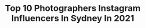 ---
title: Top 10 Photographers Instagram Influencers In Sydney In 2021
description: >-
  Find top photographers Instagram influencers in Sydney in 2021. Most popular hashtags: #tlpicks #seeaustralia #voyaged.
platform: Instagram
hits: 162
text_top: Identify the best Instagram accounts on inBeat.
text_bottom: Our platform aggregates 162 Instagram influencers like this in Sydney, Australia for you to contact.
profiles:
  - username: "nicolebentleyphoto"
    fullname: >-
      Nicole Bentley
    bio: >-
      Photographer. Sydney. All photos ©. Represented by M.A.P Sydney
    location: "Australia"
    followers: 19480
    engagement: 449
    commentsToLikes: 0.022976
    id: ck13bny9uwbqc0i1972kldllz
    verified: false
    hashtags: "#aussiebrand, #peace, #newlook, #salom"
  - username: "benm_photo"
    fullname: >-
      Benjamin Patrick
    bio: >-
      photographer- Sydney, Gold Coast, Bali DM for rates and bookings 📍syd
    location: "Australia"
    followers: 32094
    engagement: 119
    commentsToLikes: 0.015796
    id: ck5hkl5fbimcl0i11s84ybc9j
    verified: false
    hashtags: ""
  - username: "amymercer.photos"
    fullname: >-
      Amy Mercer
    bio: >-
      𝙶𝚛𝚎𝚊𝚝 𝚝𝚑𝚒𝚗𝚐𝚜 𝚗𝚎𝚟𝚎𝚛 𝚌𝚊𝚖𝚎 𝚏𝚛𝚘𝚖 𝚌𝚘𝚖𝚏𝚘𝚛𝚝 𝚣𝚘𝚗𝚎𝚜 ☽ | Nature Photographer | Sydney, Australia | ♡ Giveaway at 7K ♡ WEBSITE LIVE! SHOP NOW!☟
    location: "Australia"
    followers: 6569
    engagement: 884
    commentsToLikes: 0.097198
    id: ck15ttuc1jvao0i19er3hfgmj
    verified: false
    hashtags: "#ausgeo, #dronemperors, #beachlife, #ausphotomag"
  - username: "oli.coulthard"
    fullname: >-
      DOP // Photographer Sydney Aus
    bio: >-
      Taking bookings - info@olicoulthard.co Automotive /\ Lifestyle /\ Fashion
    location: "Australia"
    followers: 21009
    engagement: 462
    commentsToLikes: 0.026142
    id: ck0vwypycw91x0i1935bvnuys
    verified: false
    hashtags: "#getcreativewithporsche, #mercedesbenzau, #mbmoments, #mercedesbenz"
  - username: "jenwijayaphotography"
    fullname: >-
      Jen Wijaya 📷
    bio: >-
      Fashion & Beauty Photographer 📍Sydney / Canberra Other work: @jenniferchanphoto
    location: "Australia"
    followers: 7616
    engagement: 300
    commentsToLikes: 0.083688
    id: ck0tw5jree44x0i193fi9zgsy
    verified: false
    hashtags: ""
  - username: "katarinacvetko"
    fullname: >-
      KAT
    bio: >-
      Full Time Raver / Part Time Photographer 📍 Sydney, AUS
    location: "Australia"
    followers: 24953
    engagement: 915
    commentsToLikes: 0.018953
    id: ck5hefxf2sp9j0i116uorcgs6
    verified: false
    hashtags: "#epik, #kooutdoor, #dreamfieldsmexico, #lasers"
  - username: "issydphoto"
    fullname: >-
      Isabella  ✨
    bio: >-
      🐠 Ocean lover 📸 Aerial and land photographer 📍 Sydney to Gold Coast Prints available 👇
    location: "Australia"
    followers: 21627
    engagement: 522
    commentsToLikes: 0.048156
    id: ck1394nelji4b0i19bx6t1ipo
    verified: false
    hashtags: "#destinationgoldcoast, #manfrotto, #featuremeteds, #currumbin"
  - username: "droneinspo"
    fullname: >-
      𝐃𝐑𝐎𝐍𝐄𝐈𝐍𝐒𝐏𝐎 | Australia 🚁
    bio: >-
      Matt 🙋🏼‍♂️ Adventure & Lifestyle Photographer From @Sydney, Australia Get in touch ⤵ ✉︎ droneinspo@gmail.com
    location: "Australia"
    followers: 11028
    engagement: 457
    commentsToLikes: 0.109937
    id: ck0vwjbj7u38g0i19klol3598
    verified: false
    hashtags: "#9gag, #drone, #balilife, #nakedplanet"
  - username: "demas"
    fullname: >-
      Demas Rusli
    bio: >-
      Photographer/Designer - Sydney, AU 📮 hello@demasrusli.com 👥 @529podcast @globalnightsquad 👇🏻 Youtube: How to Create a CINEMAGRAPH
    location: "Australia"
    followers: 368554
    engagement: 362
    commentsToLikes: 0.025239
    id: ck0tuggnm71p40i1930x0og6o
    verified: true
    hashtags: "#eclectic, #agameoftones, #streets, #designboom"
  - username: "leontydelighet"
    fullname: >-
      Leon Chen
    bio: >-
      Photographer in SYDNEY, AUSTRALIA📍 info@leonchenphoto.com
    location: "Australia"
    followers: 29635
    engagement: 198
    commentsToLikes: 0.021057
    id: ck6trbkf9y1g80j71zru5x61j
    verified: false
    hashtags: "#distillery, #imaginarymagnitude, #gominimalmag, #portbox"
---